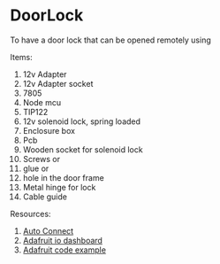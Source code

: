 # DoorLock
To have a door lock that can be opened remotely using 

Items:
1. 12v Adapter
2. 12v Adapter socket
3. 7805
4. Node mcu
5. TIP122
6. 12v solenoid lock, spring loaded
7. Enclosure box
8. Pcb
9. Wooden socket for solenoid lock
10. Screws or 
   1. glue or
   2. hole in the door frame
   3. Metal hinge for lock
11. Cable guide



Resources:
1. [Auto Connect](https://hieromon.github.io/AutoConnect/index.html)
2. [Adafruit io dashboard](https://io.adafruit.com/aroramayank2002/dashboards/door-lock)
3. [Adafruit code example](https://learn.adafruit.com/adafruit-io-basics-digital-output?view=all)

